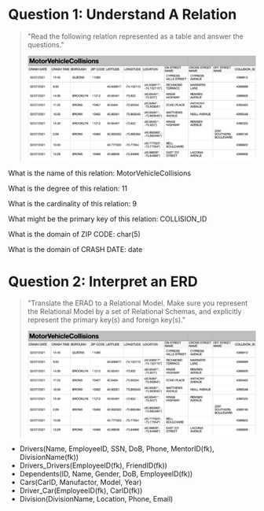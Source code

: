 # Question 1: Understand A Relation

>"Read the following relation represented as a table and answer the questions."
>
>![ERD diagram](./img/q1.png)

What is the name of this relation: MotorVehicleCollisions

What is the degree of this relation: 11

What is the cardinality of this relation: 9

What might be the primary key of this relation: COLLISION_ID

What is the domain of ZIP CODE: char(5)

What is the domain of CRASH DATE: date

# Question 2: Interpret an ERD

>"Translate the ERAD to a Relational Model. Make sure you represent the Relational Model by a set of Relational Schemas, and explicitly represent the primary key(s) and foreign key(s)."
>
>![ERD diagram](./img/q1.png)

- Drivers(Name, EmployeeID, SSN, DoB, Phone, MentorID(fk), DivisionName(fk))
- Drivers_Drivers(EmployeeID(fk), FriendID(fk))
- Dependents(ID, Name, Gender, DoB, EmployeeID(fk))
- Cars(CarID, Manufactor, Model, Year)
- Driver_Car(EmployeeID(fk), CarID(fk))
- Division(DivisionName, Location, Phone, Email)
